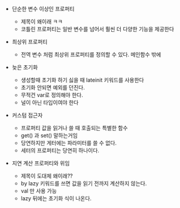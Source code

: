 - 단순한 변수 이상인 프로퍼티
	- 제목이 왜이래 ㅋㅋ
	- 코틀린 프로퍼티는 일반 변수를 넘어서 훨씬 더 다양한 기능을 제공한다

- 최상위 프로퍼티
	- 전역 변수 처럼 최상위 프로퍼티를 정의할 수 있다. 메인함수 밖에

- 늦은 초기화
	- 생성할때 초기화 하기 싫을 때 lateinit 키워드를 사용한다
	- 초기화 안되면 예외를 던진다.
	- 무적건 var로 정의해야 한다.
	- 널이 아닌 타입이여야 한다

- 커스텀 접근자
	- 프로퍼티 값을 읽거나 쓸 때 호출되는 특별한 함수
	- get() 과 set() 말하는거임
	- 당연하지만 게터에는 파라미터를 쓸 수 없다.
	- 세터의 프로퍼티는 당연히 하나이다.

- 지연 계산 프로퍼티와 위임
	- 제목이 도대체 왜이래??
	- by lazy 키워드를 쓰면 값을 읽기 전까지 계산하지 않는다.
	- val 만 사용 가능
	- lazy 뒤에는 초기화 식이 나온다.
